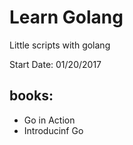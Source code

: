 # Learn Golang
Little scripts with golang

Start Date: 01/20/2017


## books:
* Go in Action
* Introducinf Go
